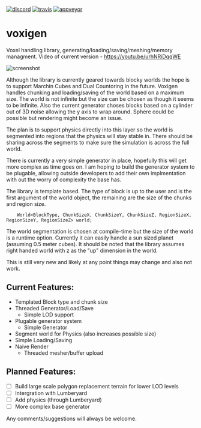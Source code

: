 [![discord](https://img.shields.io/discord/495955797872869376.svg?logo=discord "Discord")](https://discord.gg/BfceAsX)
[![travis](https://img.shields.io/travis/caseymcc/voxigen/master.svg?logo=travis&style=flat-square&label=Linux "Travis CI")](https://travis-ci.org/caseymcc/voxigen)
[![appveyor](https://img.shields.io/appveyor/ci/caseymcc/voxigen/master.svg?logo=appveyor&style=flat-square&label=Windows "AppVeyor CI")](https://ci.appveyor.com/project/caseymcc/voxigen)

# voxigen
Voxel handling library, generating/loading/saving/meshing/memory managment. Video of current version - https://youtu.be/urhNRiDqqWE

![screenshot](https://github.com/caseymcc/voxigen/raw/master/resources/screenshot1.png)

Although the library is currently geared towards blocky worlds the hope is to support Marchin Cubes and Dual Countoring in the future. Voxigen handles chunking and loading/saving of the world based on a maximum size. The world is not infinite but the size can be chosen as though it seems to be infinite. Also the current generator choses blocks based on a cylinder out of 3D noise allowing the y axis to wrap around. Sphere could be possible but rendering might become an issue.

The plan is to support physics directly into this layer so the world is segmented into regions that the physics will stay stable in. There should be sharing across the segments to make sure the simulation is across the full world.

There is currently a very simple generator in place, hopefully this will get more complex as time goes on. I am hoping to build the generator system to be plugable, allowing outside developers to add their own implmentation with out the worry of complexity the base has.

The library is template based. The type of block is up to the user and is the first argument of the world object, the remaining are the size of the chunks and region size.
```
    World<BlockType, ChunkSizeX, ChunkSizeY, ChunkSizeZ, RegionSizeX, RegionSizeY, RegionSizeZ> world;
```
The world segmentation is chosen at compile-time but the size of the world is a runtime option. Currently it can easily handle a sun sized planet (assuming 0.5 meter cubes). It should be noted that the library assumes right handed world with z as the "up" dimension in the world.

This is still very new and likely at any point things may change and also not work. 

## Current Features:
- Templated Block type and chunk size
- Threaded Generator/Load/Save
  - Simple LOD support
- Plugable generator system
  - Simple Generator
- Segment world for Physics (also increases possible size)
- Simple Loading/Saving
- Naive Render
  - Threaded mesher/buffer upload
  

## Planned Features:
- [ ] Build large scale polygon replacement terrain for lower LOD levels
- [ ] Intergration with Lumberyard
- [ ] Add physics (through Lumberyard)
- [ ] More complex base generator

Any comments/suggestions will always be welcome.
